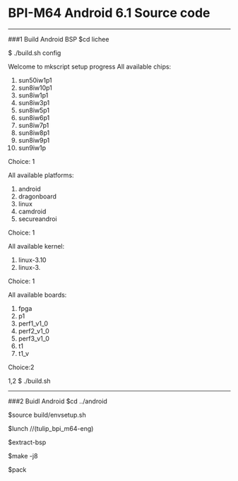 # BPI-M64 Android 6.1 Source code
---------
###1 Build Android BSP
 $cd lichee
 
   $ ./build.sh config    

Welcome to mkscript setup progress
All available chips:
   1. sun50iw1p1
   2. sun8iw10p1
   3. sun8iw1p1
   4. sun8iw3p1
   5. sun8iw5p1
   6. sun8iw6p1
   7. sun8iw7p1
   8. sun8iw8p1
   9. sun8iw9p1
   10. sun9iw1p
   
Choice: 1

All available platforms:
   1. android
   2. dragonboard
   3. linux
   4. camdroid
   5. secureandroi
   
Choice: 1


All available kernel:
   1. linux-3.10
   2. linux-3.
  
Choice: 1

All available boards:
   1. fpga
   2. p1
   3. perf1_v1_0
   4. perf2_v1_0
   5. perf3_v1_0
   6. t1
   7. t1_v
   
Choice:2


1,2
   $ ./build.sh 

***********

###2 Buidl Android 
   $cd ../android

   $source build/envsetup.sh
   
   $lunch    //(tulip_bpi_m64-eng)
   
   $extract-bsp
   
   $make -j8
   
   $pack
